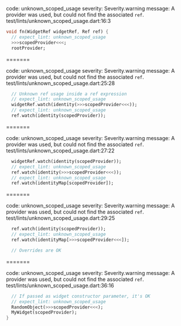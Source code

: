 code: unknown_scoped_usage
severity: Severity.warning
message: A provider was used, but could not find the associated `ref`.
test/lints/unknown_scoped_usage.dart:16:3

```dart
void fn(WidgetRef widgetRef, Ref ref) {
  // expect_lint: unknown_scoped_usage
  >>>scopedProvider<<<;
  rootProvider;

```

=======

code: unknown_scoped_usage
severity: Severity.warning
message: A provider was used, but could not find the associated `ref`.
test/lints/unknown_scoped_usage.dart:25:28

```dart
  // Unknown ref usage inside a ref expression
  // expect_lint: unknown_scoped_usage
  widgetRef.watch(identity(>>>scopedProvider<<<));
  // expect_lint: unknown_scoped_usage
  ref.watch(identity(scopedProvider));
```

=======

code: unknown_scoped_usage
severity: Severity.warning
message: A provider was used, but could not find the associated `ref`.
test/lints/unknown_scoped_usage.dart:27:22

```dart
  widgetRef.watch(identity(scopedProvider));
  // expect_lint: unknown_scoped_usage
  ref.watch(identity(>>>scopedProvider<<<));
  // expect_lint: unknown_scoped_usage
  ref.watch(identityMap[scopedProvider]);
```

=======

code: unknown_scoped_usage
severity: Severity.warning
message: A provider was used, but could not find the associated `ref`.
test/lints/unknown_scoped_usage.dart:29:25

```dart
  ref.watch(identity(scopedProvider));
  // expect_lint: unknown_scoped_usage
  ref.watch(identityMap[>>>scopedProvider<<<]);

  // Overrides are OK
```

=======

code: unknown_scoped_usage
severity: Severity.warning
message: A provider was used, but could not find the associated `ref`.
test/lints/unknown_scoped_usage.dart:36:16

```dart
  // If passed as widget constructor parameter, it's OK
  // expect_lint: unknown_scoped_usage
  RandomObject(>>>scopedProvider<<<);
  MyWidget(scopedProvider);
}
```
